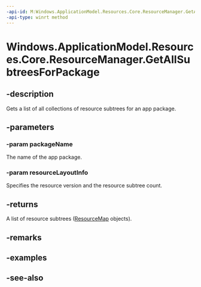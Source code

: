 ----api-id: M:Windows.ApplicationModel.Resources.Core.ResourceManager.GetAllSubtreesForPackage(System.String,Windows.ApplicationModel.Resources.Core.ResourceLayoutInfo)
-api-type: winrt method
---<!-- Method syntaxpublic Windows.Foundation.Collections.IVectorView<Windows.ApplicationModel.Resources.Core.ResourceMap> GetAllSubtreesForPackage(System.String packageName, Windows.ApplicationModel.Resources.Core.ResourceLayoutInfo resourceLayoutInfo)--># Windows.ApplicationModel.Resources.Core.ResourceManager.GetAllSubtreesForPackage## -descriptionGets a list of all collections of resource subtrees for an app package.## -parameters### -param packageNameThe name of the app package.### -param resourceLayoutInfoSpecifies the resource version and the resource subtree count.## -returnsA list of resource subtrees ([ResourceMap](resourcemap.md) objects).## -remarks## -examples## -see-also